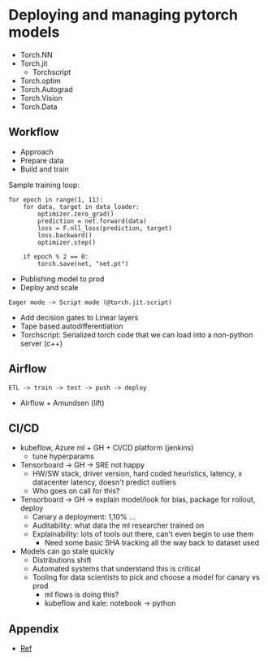 # Deploying and managing pytorch models

* Torch.NN
* Torch.jit
    - Torchscript
* Torch.optim
* Torch.Autograd
* Torch.Vision
* Torch.Data

## Workflow

* Approach
* Prepare data
* Build and train

Sample training loop:
```
for epoch in range(1, 11):
    for data, target in data_loader:
        optimizer.zero_grad()
        prediction = net.forward(data)
        loss = F.nll_loss(prediction, target)
        loss.backward()
        optimizer.step()

    if epoch % 2 == 0:
        torch.save(net, "net.pt")
```
* Publishing model to prod
* Deploy and scale

```
Eager mode -> Script mode (@torch.jit.script)
```
* Add decision gates to Linear layers
* Tape based autodifferentiation
* Torchscript: Serialized torch code that we can load into a non-python server (c++)

## Airflow

```
ETL -> train -> test -> push -> deploy
```
* Airflow + Amundsen (lift)

## CI/CD

* kubeflow, Azure ml + GH + CI/CD platform (jenkins)
    - tune hyperparams
* Tensorboard -> GH -> SRE not happy
    - HW/SW stack, driver version, hard coded heuristics, latency, x datacenter
      latency, doesn't predict outliers
    - Who goes on call for this?
* Tensorboard -> GH -> explain model/look for bias, package for rollout, deploy
    - Canary a deployment: 1,10% ...
    - Auditability: what data the ml researcher trained on
    - Explainability: lots of tools out there, can't even begin to use them
        * Need some basic SHA tracking all the way back to dataset used
* Models can go stale quickly
    - Distributions shift
    - Automated systems that understand this is critical
    - Tooling for data scientists to pick and choose a model for canary vs prod
        * ml flows is doing this?
        * kubeflow and kale: notebook -> python








## Appendix

* [Ref](https://www.youtube.com/watch?v=EkELQw9tdWE&t=702s)
